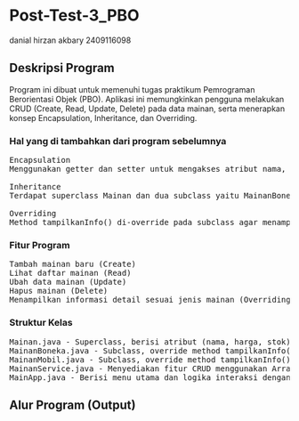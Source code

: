 # Post-Test-3_PBO
danial hirzan akbary 
2409116098

## Deskripsi Program

Program ini dibuat untuk memenuhi tugas praktikum Pemrograman Berorientasi Objek (PBO).
Aplikasi ini memungkinkan pengguna melakukan CRUD (Create, Read, Update, Delete) pada data mainan, serta menerapkan konsep Encapsulation, Inheritance, dan Overriding.

### Hal yang di tambahkan dari program sebelumnya
<pre>Encapsulation
Menggunakan getter dan setter untuk mengakses atribut nama, harga, dan stok.

Inheritance
Terdapat superclass Mainan dan dua subclass yaitu MainanBoneka dan MainanMobil.

Overriding
Method tampilkanInfo() di-override pada subclass agar menampilkan informasi sesuai jenis mainan.</pre>

### Fitur Program

<pre>Tambah mainan baru (Create)
Lihat daftar mainan (Read)
Ubah data mainan (Update)
Hapus mainan (Delete)
Menampilkan informasi detail sesuai jenis mainan (Overriding)</pre>

### Struktur Kelas

<pre>Mainan.java - Superclass, berisi atribut (nama, harga, stok) dan getter/setter.
MainanBoneka.java - Subclass, override method tampilkanInfo().
MainanMobil.java - Subclass, override method tampilkanInfo().
MainanService.java - Menyediakan fitur CRUD menggunakan ArrayList.
MainApp.java - Berisi menu utama dan logika interaksi dengan pengguna.</pre>

## Alur Program (Output)

